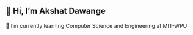 👋 Hi, I’m Akshat Dawange
-
🌱 I’m currently learning Computer Science and Engineering at MIT-WPU

<!---
akshatdawange/akshatdawange is a ✨ special ✨ repository because its `README.md` (this file) appears on your GitHub profile.
You can click the Preview link to take a look at your changes.
--->
